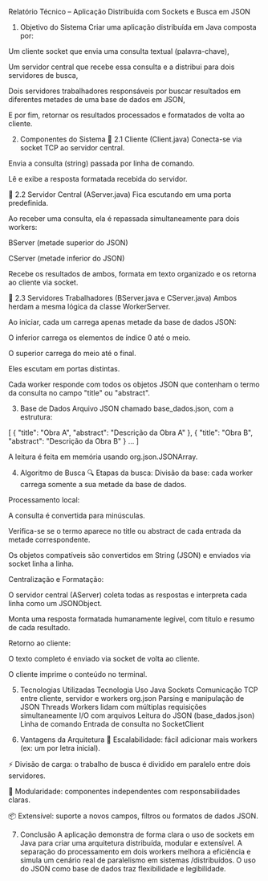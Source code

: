 Relatório Técnico – Aplicação Distribuída com Sockets e Busca em JSON

1. Objetivo do Sistema
   Criar uma aplicação distribuída em Java composta por:

Um cliente socket que envia uma consulta textual (palavra-chave),

Um servidor central que recebe essa consulta e a distribui para dois servidores de busca,

Dois servidores trabalhadores responsáveis por buscar resultados em diferentes metades de uma base de dados em JSON,

E por fim, retornar os resultados processados e formatados de volta ao cliente.

2. Componentes do Sistema
   🔹 2.1 Cliente (Client.java)
   Conecta-se via socket TCP ao servidor central.

Envia a consulta (string) passada por linha de comando.

Lê e exibe a resposta formatada recebida do servidor.

🔹 2.2 Servidor Central (AServer.java)
Fica escutando em uma porta predefinida.

Ao receber uma consulta, ela é repassada simultaneamente para dois workers:

BServer (metade superior do JSON)

CServer (metade inferior do JSON)

Recebe os resultados de ambos, formata em texto organizado e os retorna ao cliente via socket.

🔹 2.3 Servidores Trabalhadores (BServer.java e CServer.java)
Ambos herdam a mesma lógica da classe WorkerServer.

Ao iniciar, cada um carrega apenas metade da base de dados JSON:

O inferior carrega os elementos de índice 0 até o meio.

O superior carrega do meio até o final.

Eles escutam em portas distintas.

Cada worker responde com todos os objetos JSON que contenham o termo da consulta no campo "title" ou "abstract".

3. Base de Dados
   Arquivo JSON chamado base_dados.json, com a estrutura:

[
{
"title": "Obra A",
"abstract": "Descrição da Obra A"
},
{
"title": "Obra B",
"abstract": "Descrição da Obra B"
}
...
]

A leitura é feita em memória usando org.json.JSONArray.

4. Algoritmo de Busca
   🔍 Etapas da busca:
   Divisão da base: cada worker carrega somente a sua metade da base de dados.

Processamento local:

A consulta é convertida para minúsculas.

Verifica-se se o termo aparece no title ou abstract de cada entrada da metade correspondente.

Os objetos compatíveis são convertidos em String (JSON) e enviados via socket linha a linha.

Centralização e Formatação:

O servidor central (AServer) coleta todas as respostas e interpreta cada linha como um JSONObject.

Monta uma resposta formatada humanamente legível, com título e resumo de cada resultado.

Retorno ao cliente:

O texto completo é enviado via socket de volta ao cliente.

O cliente imprime o conteúdo no terminal.

5. Tecnologias Utilizadas
   Tecnologia Uso
   Java Sockets Comunicação TCP entre cliente, servidor e workers
   org.json Parsing e manipulação de JSON
   Threads Workers lidam com múltiplas requisições simultaneamente
   I/O com arquivos Leitura do JSON (base_dados.json)
   Linha de comando Entrada de consulta no SocketClient

6. Vantagens da Arquitetura
   🔄 Escalabilidade: fácil adicionar mais workers (ex: um por letra inicial).

⚡ Divisão de carga: o trabalho de busca é dividido em paralelo entre dois servidores.

🔧 Modularidade: componentes independentes com responsabilidades claras.

📦 Extensível: suporte a novos campos, filtros ou formatos de dados JSON.

7. Conclusão
   A aplicação demonstra de forma clara o uso de sockets em Java para criar uma arquitetura distribuída, modular e extensível. A separação do processamento em dois workers melhora a eficiência e simula um cenário real de paralelismo em sistemas /distribuídos. O uso do JSON como base de dados traz flexibilidade e legibilidade.
